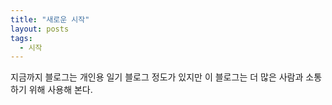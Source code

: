 ```yaml
---
title: "새로운 시작"
layout: posts
tags:
  - 시작
---
```


지금까지 블로그는 개인용 일기 블로그 정도가 있지만 이 블로그는 더 많은 사람과 소통하기 위해 사용해 본다. 